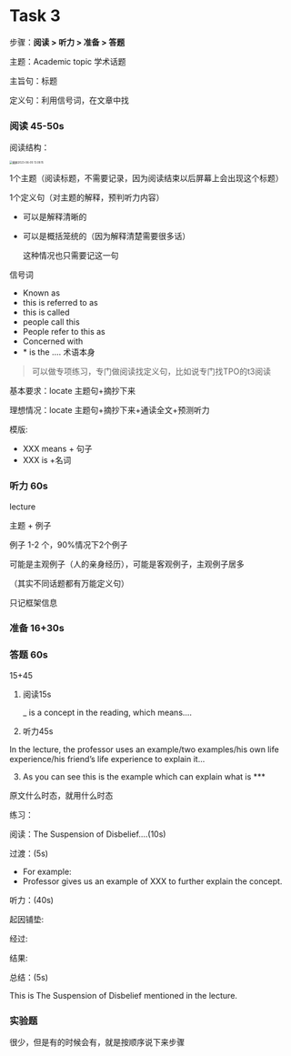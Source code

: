 # Task 3

步骤：**阅读 > 听力 > 准备 > 答题**

主题：Academic topic 学术话题

主旨句：标题

定义句：利用信号词，在文章中找

### 阅读 45-50s

阅读结构：

<img src="https://cdn.jsdelivr.net/gh/davidliuk/images@master/blog/%E6%88%AA%E5%B1%8F2023-06-05%2013.09.15.png" alt="截屏2023-06-05 13.09.15" style="zoom: 33%;" />



1个主题（阅读标题，不需要记录，因为阅读结束以后屏幕上会出现这个标题）

1个定义句（对主题的解释，预判听力内容）

- 可以是解释清晰的

- 可以是概括笼统的（因为解释清楚需要很多话）

  这种情况也只需要记这一句

信号词

- Known as
- this is referred to as
- this is called
- people call this
- People refer to this as
- Concerned with
- \* is the .... 术语本身

> 可以做专项练习，专门做阅读找定义句，比如说专门找TPO的t3阅读

基本要求：locate 主题句+摘抄下来

理想情况：locate 主题句+摘抄下来+通读全文+预测听力 

模版:

- XXX means + 句子 
- XXX is +名词

### 听力 60s

lecture

主题 + 例子

例子 1-2 个，90%情况下2个例子

可能是主观例子（人的亲身经历），可能是客观例子，主观例子居多

（其实不同话题都有万能定义句）

只记框架信息

### 准备 16+30s



### 答题 60s

15+45

1. 阅读15s

   _ is a concept in the reading, which means.…

2. 听力45s

  In the lecture, the professor uses an example/two examples/his own life experience/his friend’s life experience to explain it...

3. As you can see this is the example which can explain what is ***

原文什么时态，就用什么时态



练习：

阅读：The Suspension of Disbelief....(10s) 

过渡：(5s)

- For example:
- Professor gives us an example of XXX to further explain the concept. 

听力：(40s)

起因铺垫:

经过:

结果:

总结：(5s)

This is The Suspension of Disbelief mentioned in the lecture.



### 实验题

很少，但是有的时候会有，就是按顺序说下来步骤
